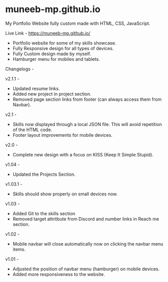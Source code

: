 # muneeb-mp.github.io

My Portfolio Website fully custom made with HTML, CSS, JavaScript.

Live Link - https://muneeb-mp.github.io/ 

- Portfolio website for some of my skills showcase.
- Fully Responsive design for all types of devices.
- Fully Custom design made by myself.
- Hamburger menu for mobiles and tablets.

Changelogs -

v2.1.1 -
- Updated resume links.
- Added new project in project section.
- Removed page section links from footer (can always access them from Navbar).

v2.1 -
- Skills now displayed through a local JSON file. This will avoid repetition of the HTML code.
- Footer layout improvements for mobile devices.

v2.0 -
- Complete new design with a focus on KISS (Keep It Simple Stupid).

v1.04 -
- Updated the Projects Section.

v1.03.1 -
- Skills should show properly on small devices now.

v1.03 -
- Added Git to the skills section
- Removed target attritbute from Discord and number links in Reach me section.

v1.02 -
- Mobile navbar will close automatically now on clicking the navbar menu items.

v1.01 -
- Adjusted the position of navbar menu (hamburger) on mobile devices.
- Added more responsiveness to the website.
